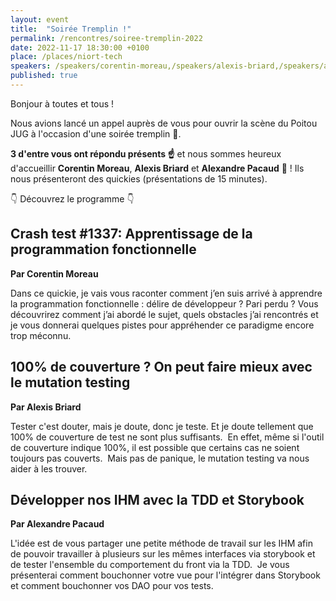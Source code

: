```yaml
---
layout: event
title:  "Soirée Tremplin !"
permalink: /rencontres/soiree-tremplin-2022
date: 2022-11-17 18:30:00 +0100
place: /places/niort-tech
speakers: /speakers/corentin-moreau,/speakers/alexis-briard,/speakers/alexandre-pacaud
published: true
---
```


Bonjour à toutes et tous !

Nous avions lancé un appel auprès de vous pour ouvrir la scène du Poitou JUG à l'occasion d'une soirée tremplin 🚀. 

**3 d'entre vous ont répondu présents ☝️**  et nous sommes heureux d'accueillir **Corentin Moreau**, **Alexis Briard** et **Alexandre Pacaud** 🤗 ! Ils nous présenteront des quickies (présentations de 15 minutes).

👇 Découvrez le programme 👇 

## Crash test #1337: Apprentissage de la programmation fonctionnelle
**Par Corentin Moreau**

Dans ce quickie, je vais vous raconter comment j’en suis arrivé à apprendre la programmation fonctionnelle : délire de développeur ? Pari perdu ?
Vous découvrirez comment j’ai abordé le sujet, quels obstacles j’ai rencontrés et je vous donnerai quelques pistes pour appréhender ce paradigme encore trop méconnu.

## 100% de couverture ? On peut faire mieux avec le mutation testing
**Par Alexis Briard**

Tester c'est douter, mais je doute, donc je teste. Et je doute tellement que 100% de couverture de test ne sont plus suffisants. 
En effet, même si l'outil de couverture indique 100%, il est possible que certains cas ne soient toujours pas couverts. 
Mais pas de panique, le mutation testing va nous aider à les trouver.

## Développer nos IHM avec la TDD et Storybook
**Par Alexandre Pacaud**

L'idée est de vous partager une petite méthode de travail sur les IHM afin de pouvoir travailler à plusieurs sur les mêmes interfaces via storybook et de tester l'ensemble du comportement du front via la TDD. 
Je vous présenterai comment bouchonner votre vue pour l'intégrer dans Storybook et comment bouchonner vos DAO pour vos tests.
